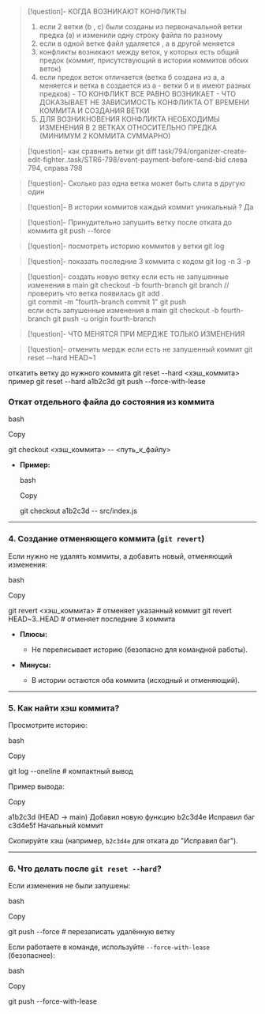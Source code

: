 >[!question]- КОГДА ВОЗНИКАЮТ КОНФЛИКТЫ
>1. если 2 ветки (b , c) были созданы из первоначальной ветки предка (a) и изменили одну строку файла по разному
>2. если в одной ветке файл удаляется , а в другой меняется
>3. конфликты возникают между веток, у которых есть общий предок (коммит, присутствующий в истории коммитов обоих веток)
>4. если предок веток отличается (ветка б создана из а, а меняется и ветка в создается из а - ветки б и в имеют разных предков) - ТО КОНФЛИКТ ВСЕ РАВНО ВОЗНИКАЕТ - ЧТО ДОКАЗЫВАЕТ НЕ ЗАВИСИМОСТЬ КОНФЛИКТА ОТ ВРЕМЕНИ КОММИТА И СОЗДАНИЯ ВЕТКИ
>5. ДЛЯ ВОЗНИКНОВЕНИЯ КОНФЛИКТА НЕОБХОДИМЫ ИЗМЕНЕНИЯ В 2 ВЕТКАХ ОТНОСИТЕЛЬНО ПРЕДКА (МИНИМУМ 2 КОММИТА СУММАРНО)

>[!question]- как сравнить ветки
> git diff task/794/organizer-create-edit-fighter..task/STR6-798/event-payment-before-send-bid
> слева 794, справа 798 

>[!question]- Сколько раз одна ветка  может быть слита в другую
> один

>[!question]-  В истории коммитов каждый коммит уникальный ?
>Да

>[!question]- Принудительно запушить ветку после отката до коммита
>git push --force

>[!question]- посмотреть историю коммитов у ветки 
>git log 

>[!question]- показать последние 3 коммита с кодом 
>git log -n 3 -p 

>[!question]- создать новую ветку
>   если есть не запушенные изменения в main
>git checkout -b fourth-branch 
>git branch //проверить что ветка появилась 
>git add .  
>git commit -m "fourth-branch commit 1"
> git push  
>    если есть запушенные изменения в main
>git checkout -b fourth-branch 
>git push -u origin fourth-branch 

>[!question]- ЧТО МЕНЯТСЯ ПРИ МЕРДЖЕ
>ТОЛЬКО ИЗМЕНЕНИЯ

>[!question]- отменить мердж если есть не запушенный коммит
>git reset --hard HEAD~1





откатить ветку до нужного коммита 
git reset --hard <хэш_коммита>
пример git reset --hard a1b2c3d 
git push --force-with-lease




### **Откат отдельного файла до состояния из коммита**

bash

Copy

git checkout <хэш_коммита> -- <путь_к_файлу>

- **Пример:**
    
    bash
    
    Copy
    
    git checkout a1b2c3d -- src/index.js
    

---

### **4. Создание отменяющего коммита (`git revert`)**

Если нужно не удалять коммиты, а добавить новый, отменяющий изменения:

bash

Copy

git revert <хэш_коммита>  # отменяет указанный коммит
git revert HEAD~3..HEAD   # отменяет последние 3 коммита

- **Плюсы:**
    
    - Не переписывает историю (безопасно для командной работы).
        
- **Минусы:**
    
    - В истории остаются оба коммита (исходный и отменяющий).
        

---

### **5. Как найти хэш коммита?**

Просмотрите историю:

bash

Copy

git log --oneline  # компактный вывод

Пример вывода:

Copy

a1b2c3d (HEAD -> main) Добавил новую функцию
b2c3d4e Исправил баг
c3d4e5f Начальный коммит

Скопируйте хэш (например, `b2c3d4e` для отката до "Исправил баг").

---

### **6. Что делать после `git reset --hard`?**

Если изменения не были запушены:

bash

Copy

git push --force  # перезаписать удалённую ветку

Если работаете в команде, используйте `--force-with-lease` (безопаснее):

bash

Copy

git push --force-with-lease
